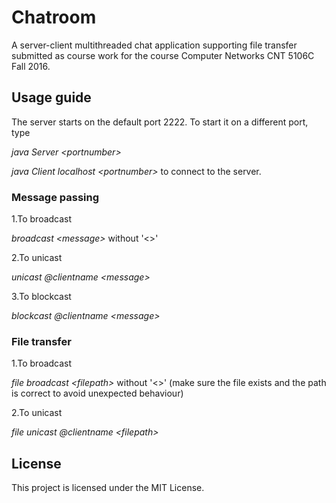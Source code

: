 # Chatroom
A server-client multithreaded chat application supporting file transfer submitted as course work for the course Computer Networks CNT 5106C Fall 2016.

## Usage guide

The server starts on the default port 2222. To start it on a different port, type

_java Server \<portnumber>_
  
_java Client localhost \<portnumber>_ to connect to the server.
  
### Message passing

1.To broadcast

_broadcast \<message>_ without '<>'

2.To unicast

_unicast @clientname \<message>_

3.To blockcast

_blockcast @clientname \<message>_
  
### File transfer

1.To broadcast

_file broadcast \<filepath>_ without '<>' (make sure the file exists and the path is correct to avoid unexpected behaviour)

2.To unicast

_file unicast @clientname \<filepath>_

## License

This project is licensed under the MIT License.
